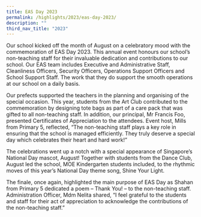 ```yaml
---
title: EAS Day 2023
permalink: /highlights/2023/eas-day-2023/
description: ""
third_nav_title: "2023"
---
```

Our school kicked off the month of August on a celebratory mood with the commemoration of EAS Day 2023. This annual event honours our school’s non-teaching staff for their invaluable dedication and contributions to our school. Our EAS team includes Executive and Administrative Staff, Cleanliness Officers, Security Officers, Operations Support Officers and School Support Staff. The work that they do support the smooth operations at our school on a daily basis.

Our prefects supported the teachers in the planning and organising of the special occasion. This year, students from the Art Club contributed to the commemoration by designing tote bags as part of a care pack that was gifted to all non-teaching staff. In addition, our principal, Mr Francis Foo, presented Certificates of Appreciation to the attendees. Event host, Mills from Primary 5, reflected, “The non-teaching staff plays a key role in ensuring that the school is managed efficiently. They truly deserve a special day which celebrates their heart and hard work!”

The celebrations went up a notch with a special appearance of Singapore’s National Day mascot, August! Together with students from the Dance Club, August led the school, MOE Kindergarten students included, to the rhythmic moves of this year’s National Day theme song, Shine Your Light.

The finale, once again, highlighted the main purpose of EAS Day as Shahan from Primary 5 dedicated a poem – Thank You! – to the non-teaching staff. Administration Officer, Mdm Nelita shared, “I feel grateful to the students and staff for their act of appreciation to acknowledge the contributions of the non-teaching staff.”